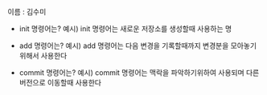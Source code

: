이름 : 김수미
- init 명령어는?
예시) init 명령어는 새로운 저장소를 생성할때 사용하는 명

- add 명령어는?
예시) add 명령어는 다음 변경을 기록할때까지 변경분을 모아놓기 위해서 사용한다

- commit 명령어는?
예시) commit 명령어는 맥락을 파악하기위하여 사용되며 다른 버전으로 이동할때 사용한다 
